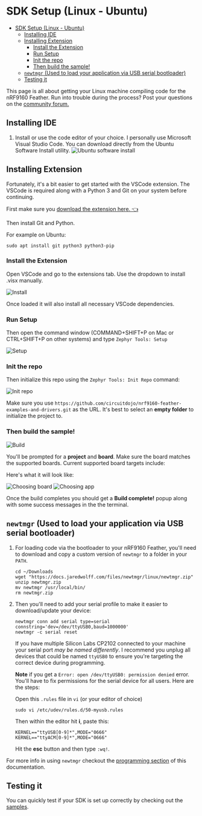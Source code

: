 # SDK Setup (Linux - Ubuntu)

- [SDK Setup (Linux - Ubuntu)](#sdk-setup-linux---ubuntu)
  - [Installing IDE](#installing-ide)
  - [Installing Extension](#installing-extension)
    - [Install the Extension](#install-the-extension)
    - [Run Setup](#run-setup)
    - [Init the repo](#init-the-repo)
    - [Then build the sample!](#then-build-the-sample)
  - [`newtmgr` (Used to load your application via USB serial bootloader)](#newtmgr-used-to-load-your-application-via-usb-serial-bootloader)
  - [Testing it](#testing-it)

This page is all about getting your Linux machine compiling code for the nRF9160 Feather. Run into trouble during the process? Post your questions on the [community forum.](https://community.jaredwolff.com)

## Installing IDE
1. Install or use the code editor of your choice. I personally use Microsoft Visual Studio Code. You can download directly from the Ubuntu Software Install utility.
   ![Ubuntu software install](img/sdk-setup-linux/visual-studio-code-install.png)

## Installing Extension

Fortunately, it's a bit easier to get started with the VSCode extension. The VSCode is required along with a Python 3 and Git on your system before continuing. 

First make sure you [download the extension here. 👈](downloads/zephyr-tools-0.1.4.vsix)

Then install Git and Python.

For example on Ubuntu:

```
sudo apt install git python3 python3-pip
```

### Install the Extension

Open VSCode and go to the extensions tab. Use the dropdown to install .visx manually.

![Install](air-quality-wing/img/extension/extension-install.png)

Once loaded it will also install all necessary VSCode dependencies.

### Run Setup

Then open the command window (COMMAND+SHIFT+P on Mac or CTRL+SHIFT+P on other systems) and type `Zephyr Tools: Setup`

![Setup](air-quality-wing/img/extension/setup.png)

### Init the repo

Then initialize this repo using the `Zephyr Tools: Init Repo` command:

![Init repo](air-quality-wing/img/extension/init-repo.png)

Make sure you use `https://github.com/circuitdojo/nrf9160-feather-examples-and-drivers.git` as the URL. It's best to select an **empty folder** to initialize the project to.

### Then build the sample!

![Build](air-quality-wing/img/extension/build.png)

You'll be prompted for a **project** and **board**. Make sure the board matches the supported boards. Current supported board targets include:

Here's what it will look like:

![Choosing board](air-quality-wing/img/extension/choosing-board.png)
![Choosing app](air-quality-wing/img/extension/choosing-app.png)

Once the build completes you should get a **Build complete!** popup along with some success messages in the the terminal.

## `newtmgr` (Used to load your application via USB serial bootloader)

1. For loading code via the bootloader to your nRF9160 Feather, you'll need to download and copy a custom version of `newtmgr` to a folder in your `PATH`.

   ```
   cd ~/Downloads
   wget "https://docs.jaredwolff.com/files/newtmgr/linux/newtmgr.zip"
   unzip newtmgr.zip
   mv newtmgr /usr/local/bin/
   rm newtmgr.zip
   ```
   
2. Then you'll need to add your serial profile to make it easier to download/update your device:
   ```
   newtmgr conn add serial type=serial connstring='dev=/dev/ttyUSB0,baud=1000000'
   newtmgr -c serial reset
   ```

   If you have multiple Silicon Labs CP2102 connected to your machine your serial port *may be named differently*. I recommend you unplug all devices that could be named `ttyUSB0` to ensure you're targeting the correct device during programming.

   **Note** if you get a `Error: open /dev/ttyUSB0: permission denied` error. You'll have to fix permissions for the serial device for all users. Here are the steps:

   Open this `.rules` file in `vi` (or your editor of choice)

   ```
   sudo vi /etc/udev/rules.d/50-myusb.rules
   ```

   Then within the editor hit **i**, paste this:

   ```
   KERNEL=="ttyUSB[0-9]*",MODE="0666"
   KERNEL=="ttyACM[0-9]*",MODE="0666"
   ```

   Hit the **esc** button and then type `:wq!`.


For more info in using `newtmgr` checkout the [programming section](nrf9160-programming-and-debugging.md#booloader-use) of this documentation.

## Testing it

You can quickly test if your SDK is set up correctly by checking out the [samples](nrf9160-example-code.md).